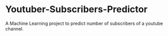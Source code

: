 # Youtuber-Subscribers-Predictor
A Machine Learning project to predict number of subscribers of a youtube channel.
